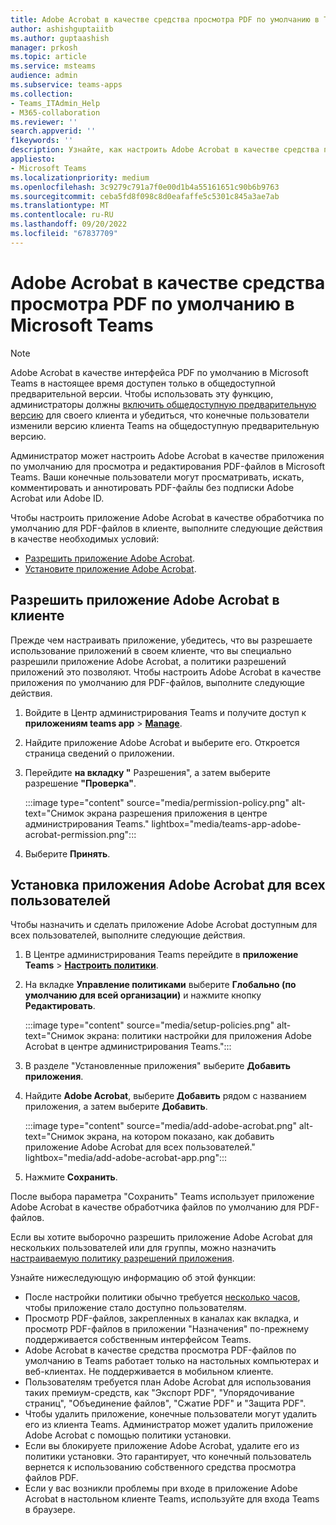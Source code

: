 ```yaml
---
title: Adobe Acrobat в качестве средства просмотра PDF по умолчанию в Teams
author: ashishguptaiitb
ms.author: guptaashish
manager: prkosh
ms.topic: article
ms.service: msteams
audience: admin
ms.subservice: teams-apps
ms.collection:
- Teams_ITAdmin_Help
- M365-collaboration
ms.reviewer: ''
search.appverid: ''
f1keywords: ''
description: Узнайте, как настроить Adobe Acrobat в качестве средства просмотра PDF-файлов по умолчанию для просмотра и редактирования PDF-файлов в Microsoft Teams.
appliesto:
- Microsoft Teams
ms.localizationpriority: medium
ms.openlocfilehash: 3c9279c791a7f0e00d1b4a55161651c90b6b9763
ms.sourcegitcommit: ceba5fd8f098c8d0eafaffe5c5301c845a3ae7ab
ms.translationtype: MT
ms.contentlocale: ru-RU
ms.lasthandoff: 09/20/2022
ms.locfileid: "67837709"
---
```

# <a name="adobe-acrobat-as-a-default-pdf-viewer-in-microsoft-teams"></a>Adobe Acrobat в качестве средства просмотра PDF по умолчанию в Microsoft Teams

> [!NOTE]
> Adobe Acrobat в качестве интерфейса PDF по умолчанию в Microsoft Teams в настоящее время доступен только в общедоступной предварительной версии. Чтобы использовать эту функцию, администраторы должны [включить общедоступную предварительную версию](public-preview-doc-updates.md#enable-public-preview) для своего клиента и убедиться, что конечные пользователи изменили версию клиента Teams на общедоступную предварительную версию.

Администратор может настроить Adobe Acrobat в качестве приложения по умолчанию для просмотра и редактирования PDF-файлов в Microsoft Teams. Ваши конечные пользователи могут просматривать, искать, комментировать и аннотировать PDF-файлы без подписки Adobe Acrobat или Adobe ID.

Чтобы настроить приложение Adobe Acrobat в качестве обработчика по умолчанию для PDF-файлов в клиенте, выполните следующие действия в качестве необходимых условий:

* [Разрешить приложение Adobe Acrobat](#allow-adobe-acrobat-app-in-your-tenant).
* [Установите приложение Adobe Acrobat](#install-adobe-acrobat-app-for-all-users).

## <a name="allow-adobe-acrobat-app-in-your-tenant"></a>Разрешить приложение Adobe Acrobat в клиенте

Прежде чем настраивать приложение, убедитесь, что вы разрешаете использование приложений в своем клиенте, что вы специально разрешили приложение Adobe Acrobat, а политики разрешений приложений это позволяют. Чтобы настроить Adobe Acrobat в качестве приложения по умолчанию для PDF-файлов, выполните следующие действия.

1. Войдите в Центр администрирования Teams и получите доступ к **приложениям teams app** > **[Manage](https://admin.teams.microsoft.com/policies/manage-apps)**.

1. Найдите приложение Adobe Acrobat и выберите его. Откроется страница сведений о приложении.

1. Перейдите **на вкладку "** Разрешения", а затем выберите разрешение **"Проверка"**.

   :::image type="content" source="media/permission-policy.png" alt-text="Снимок экрана разрешения приложения в центре администрирования Teams." lightbox="media/teams-app-adobe-acrobat-permission.png":::

1. Выберите **Принять**.

## <a name="install-adobe-acrobat-app-for-all-users"></a>Установка приложения Adobe Acrobat для всех пользователей

Чтобы назначить и сделать приложение Adobe Acrobat доступным для всех пользователей, выполните следующие действия.

1. В Центре администрирования Teams перейдите в **приложение Teams** > [**Настроить политики**](https://admin.teams.microsoft.com/policies/app-setup).

1. На вкладке **Управление политиками** выберите **Глобально (по умолчанию для всей организации)** и нажмите кнопку **Редактировать**.

   :::image type="content" source="media/setup-policies.png" alt-text="Снимок экрана: политики настройки для приложения Adobe Acrobat в центре администрирования Teams.":::

1. В разделе "Установленные приложения" выберите **Добавить приложения**.

1. Найдите **Adobe Acrobat**, выберите **Добавить** рядом с названием приложения, а затем выберите **Добавить**.

   :::image type="content" source="media/add-adobe-acrobat.png" alt-text="Снимок экрана, на котором показано, как добавить приложение Adobe Acrobat для всех пользователей." lightbox="media/add-adobe-acrobat-app.png":::

1. Нажмите **Сохранить**.

После выбора параметра "Сохранить" Teams использует приложение Adobe Acrobat в качестве обработчика файлов по умолчанию для PDF-файлов.

Если вы хотите выборочно разрешить приложение Adobe Acrobat для нескольких пользователей или для группы, можно назначить [настраиваемую политику разрешений приложения](teams-app-permission-policies.md).

Узнайте нижеследующую информацию об этой функции:

* После настройки политики обычно требуется [несколько часов](teams-app-setup-policies.md), чтобы приложение стало доступно пользователям.
* Просмотр PDF-файлов, закрепленных в каналах как вкладка, и просмотр PDF-файлов в приложении "Назначения" по-прежнему поддерживается собственным интерфейсом Teams.
* Adobe Acrobat в качестве средства просмотра PDF-файлов по умолчанию в Teams работает только на настольных компьютерах и веб-клиентах. Не поддерживается в мобильном клиенте.
* Пользователям требуется план Adobe Acrobat для использования таких премиум-средств, как "Экспорт PDF", "Упорядочивание страниц", "Объединение файлов", "Сжатие PDF" и "Защита PDF".
* Чтобы удалить приложение, конечные пользователи могут удалить его из клиента Teams. Администратор может удалить приложение Adobe Acrobat с помощью политики установки.
* Если вы блокируете приложение Adobe Acrobat, удалите его из политики установки. Это гарантирует, что конечный пользователь вернется к использованию собственного средства просмотра файлов PDF.
* Если у вас возникли проблемы при входе в приложение Adobe Acrobat в настольном клиенте Teams, используйте для входа Teams в браузере.
